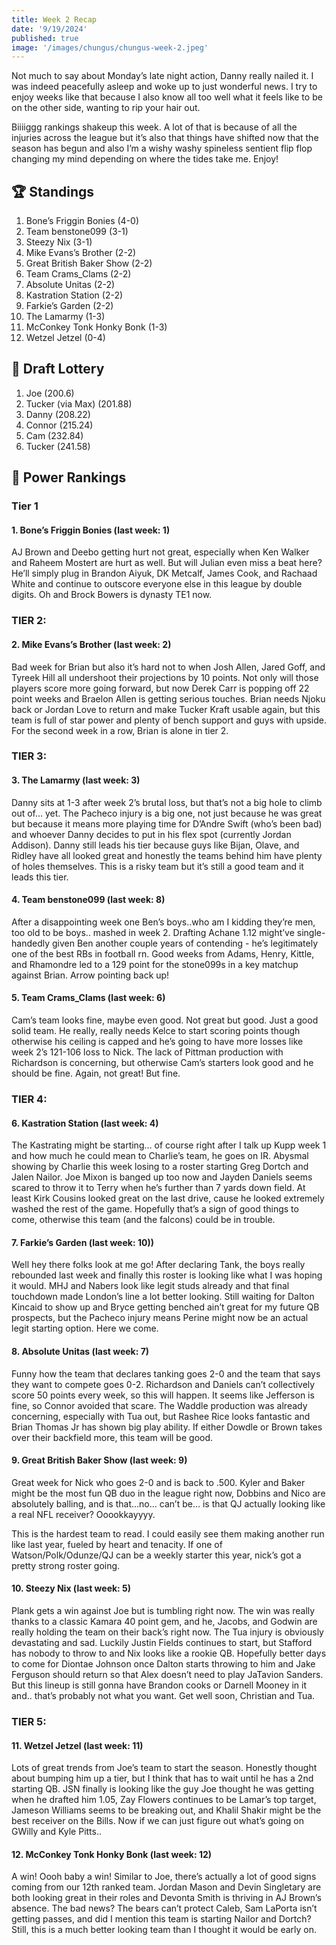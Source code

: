 ```yaml
---
title: Week 2 Recap
date: '9/19/2024'
published: true
image: '/images/chungus/chungus-week-2.jpeg'
---
```


Not much to say about Monday’s late night action, Danny really nailed it. I was indeed peacefully asleep and woke up to just wonderful news. I try to enjoy weeks like that because I also know all too well what it feels like to be on the other side, wanting to rip your hair out.

Biiiiggg rankings shakeup this week. A lot of that is because of all the injuries across the league but it’s also that things have shifted now that the season has begun and also I’m a wishy washy spineless sentient flip flop changing my mind depending on where the tides take me. Enjoy!

## 🏆 Standings

1. Bone’s Friggin Bonies (4-0)
2. Team benstone099 (3-1)
3. Steezy Nix (3-1)
4. Mike Evans’s Brother (2-2)
5. Great British Baker Show (2-2)
6. Team Crams_Clams (2-2)
7. Absolute Unitas (2-2)
8. Kastration Station (2-2)
9. Farkie’s Garden (2-2)
10. The Lamarmy (1-3)
11. McConkey Tonk Honky Bonk (1-3)
12. Wetzel Jetzel (0-4)

## 💩 Draft Lottery

1. Joe (200.6)
2. Tucker (via Max) (201.88)
3. Danny (208.22)
4. Connor (215.24)
5. Cam (232.84)
6. Tucker (241.58)

## 🧠 Power Rankings

### Tier 1

#### 1. Bone’s Friggin Bonies (last week: 1)

AJ Brown and Deebo getting hurt not great, especially when Ken Walker and Raheem Mostert are hurt as well. But will Julian even miss a beat here? He’ll simply plug in Brandon Aiyuk, DK Metcalf, James Cook, and Rachaad White and continue to outscore everyone else in this league by double digits. Oh and Brock Bowers is dynasty TE1 now.

### TIER 2:

#### 2. Mike Evans’s Brother (last week: 2)

Bad week for Brian but also it’s hard not to when Josh Allen, Jared Goff, and Tyreek Hill all undershoot their projections by 10 points. Not only will those players score more going forward, but now Derek Carr is popping off 22 point weeks and Braelon Allen is getting serious touches. Brian needs Njoku back or Jordan Love to return and make Tucker Kraft usable again, but this team is full of star power and plenty of bench support and guys with upside. For the second week in a row, Brian is alone in tier 2.

### TIER 3:

#### 3. The Lamarmy (last week: 3)

Danny sits at 1-3 after week 2’s brutal loss, but that’s not a big hole to climb out of… yet. The Pacheco injury is a big one, not just because he was great but because it means more playing time for D’Andre Swift (who’s been bad) and whoever Danny decides to put in his flex spot (currently Jordan Addison). Danny still leads his tier because guys like Bijan, Olave, and Ridley have all looked great and honestly the teams behind him have plenty of holes themselves. This is a risky team but it’s still a good team and it leads this tier.

#### 4. Team benstone099 (last week: 8)

After a disappointing week one Ben’s boys..who am I kidding they’re men, too old to be boys.. mashed in week 2. Drafting Achane 1.12 might’ve single-handedly given Ben another couple years of contending - he’s legitimately one of the best RBs in football rn. Good weeks from Adams, Henry, Kittle, and Rhamondre led to a 129 point for the stone099s in a key matchup against Brian. Arrow pointing back up!

#### 5. Team Crams_Clams (last week: 6)

Cam’s team looks fine, maybe even good. Not great but good. Just a good solid team. He really, really needs Kelce to start scoring points though otherwise his ceiling is capped and he’s going to have more losses like week 2’s 121-106 loss to Nick. The lack of Pittman production with Richardson is concerning, but otherwise Cam’s starters look good and he should be fine. Again, not great! But fine.

### TIER 4:

#### 6. Kastration Station (last week: 4)

The Kastrating might be starting… of course right after I talk up Kupp week 1 and how much he could mean to Charlie’s team, he goes on IR. Abysmal showing by Charlie this week losing to a roster starting Greg Dortch and Jalen Nailor. Joe Mixon is banged up too now and Jayden Daniels seems scared to throw it to Terry when he’s further than 7 yards down field. At least Kirk Cousins looked great on the last drive, cause he looked extremely washed the rest of the game. Hopefully that’s a sign of good things to come, otherwise this team (and the falcons) could be in trouble.

#### 7. Farkie’s Garden (last week: 10))

Well hey there folks look at me go! After declaring Tank, the boys really rebounded last week and finally this roster is looking like what I was hoping it would. MHJ and Nabers look like legit studs already and that final touchdown made London’s line a lot better looking. Still waiting for Dalton Kincaid to show up and Bryce getting benched ain’t great for my future QB prospects, but the Pacheco injury means Perine might now be an actual legit starting option. Here we come.

#### 8. Absolute Unitas (last week: 7)

Funny how the team that declares tanking goes 2-0 and the team that says they want to compete goes 0-2. Richardson and Daniels can’t collectively score 50 points every week, so this will happen. It seems like Jefferson is fine, so Connor avoided that scare. The Waddle production was already concerning, especially with Tua out, but Rashee Rice looks fantastic and Brian Thomas Jr has shown big play ability. If either Dowdle or Brown takes over their backfield more, this team will be good.

#### 9. Great British Baker Show (last week: 9)

Great week for Nick who goes 2-0 and is back to .500. Kyler and Baker might be the most fun QB duo in the league right now, Dobbins and Nico are absolutely balling, and is that…no… can’t be… is that QJ actually looking like a real NFL receiver? Ooookkayyyy.

This is the hardest team to read. I could easily see them making another run like last year, fueled by heart and tenacity. If one of Watson/Polk/Odunze/QJ can be a weekly starter this year, nick’s got a pretty strong roster going.

#### 10. Steezy Nix (last week: 5)

Plank gets a win against Joe but is tumbling right now. The win was really thanks to a classic Kamara 40 point gem, and he, Jacobs, and Godwin are really holding the team on their back’s right now. The Tua injury is obviously devastating and sad. Luckily Justin Fields continues to start, but Stafford has nobody to throw to and Nix looks like a rookie QB. Hopefully better days to come for Diontae Johnson once Dalton starts throwing to him and Jake Ferguson should return so that Alex doesn’t need to play JaTavion Sanders. But this lineup is still gonna have Brandon cooks or Darnell Mooney in it and.. that’s probably not what you want. Get well soon, Christian and Tua.

### TIER 5:

#### 11. Wetzel Jetzel (last week: 11)

Lots of great trends from Joe’s team to start the season. Honestly thought about bumping him up a tier, but I think that has to wait until he has a 2nd starting QB. JSN finally is looking like the guy Joe thought he was getting when he drafted him 1.05, Zay Flowers continues to be Lamar’s top target, Jameson Williams seems to be breaking out, and Khalil Shakir might be the best receiver on the Bills. Now if we can just figure out what’s going on GWilly and Kyle Pitts..

#### 12. McConkey Tonk Honky Bonk (last week: 12)

A win! Oooh baby a win! Similar to Joe, there’s actually a lot of good signs coming from our 12th ranked team. Jordan Mason and Devin Singletary are both looking great in their roles and Devonta Smith is thriving in AJ Brown’s absence. The bad news? The bears can’t protect Caleb, Sam LaPorta isn’t getting passes, and did I mention this team is starting Nailor and Dortch? Still, this is a much better looking team than I thought it would be early on.
